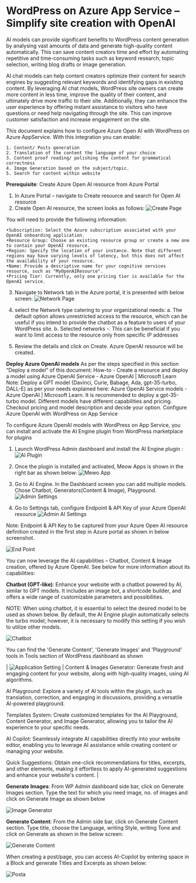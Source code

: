 # WordPress on Azure App Service – Simplify site creation with OpenAI

AI models can provide significant benefits to WordPress content generation by analysing vast amounts of data and generate high-quality content automatically. This can save content creators time and effort by automating repetitive and time-consuming tasks such as keyword research, topic selection, writing blog drafts or image generation.

AI chat models can help content creators optimize their content for search engines by suggesting relevant keywords and identifying gaps in existing content. By leveraging AI chat models, WordPress site owners can create more content in less time, improve the quality of their content, and ultimately drive more traffic to their site. Additionally, they can enhance the user experience by offering instant assistance to visitors who have questions or need help navigating through the site. This can improve customer satisfaction and increase engagement on the site.

This document explains how to configure Azure Open AI with WordPress on Azure AppService. With this integration you can enable:

    1. Content/ Posts generation 
    2. Translation of the content the language of your choice
    3. Content proof reading/ polishing the content for grammatical correctness 
    4. Image Generation based on the subject/topic.
    5. Search for content within website 

**Prerequisite**:  Create Azure Open AI resource from Azure Portal

1. In Azure Portal – navigate to Create resource and search for Open AI resource
2. Create Open AI resource, the screen looks as follows:
   ![Create Page](./media/AI_Images/WP_AI_Create.jpg)

You will need to provide the following information: 

    •Subscription: Select the Azure subscription associated with your OpenAI onboarding application.  
    •Resource Group: Choose an existing resource group or create a new one to contain your OpenAI resource. 
    •Region: Specify the location of your instance. Note that different regions may have varying levels of latency, but this does not affect the availability of your resource.  
    •Name: Provide a descriptive name for your cognitive services resource, such as "MyOpenAIResource".  
    •Pricing Tier: Currently, only one pricing tier is available for the OpenAI service. 

3. Navigate to Network tab in the Azure portal, it is presented with below screen:
    ![Network Page](./media/AI_Images/WP_AI_Create_Networktab.jpg)

5. select the Network type catering to your organizational needs:
    a. The default option allows unrestricted access to the resource, which can be useful if you intend to provide the chatbot as a feature to users of your WordPress site. 
    b. Selected networks -. This can be beneficial if you want to limit access to the resource only from specific IP addresses
6. Review the details and click on Create. Azure OpenAI resource will be created.

**Deploy Azure OpenAI models**
As per the steps specified in this section “Deploy a model” of this document: How-to - Create a resource and deploy a model using Azure OpenAI Service - Azure OpenAI | Microsoft Learn
Note: Deploy a GPT model (Davinci, Curie, Babage, Ada, gpt-35-turbo, DALL-E) as per your needs explained here: Azure OpenAI Service models - Azure OpenAI | Microsoft Learn. It is recommended to deploy a gpt-35-turbo model. Different models have different capabilities and pricing. Checkout pricing and model description and decide your option.
Configure Azure OpenAI with WordPress on App Service 
 
To configure Azure OpenAI models with WordPress on App Service, you can install and activate the AI Engine plugin from WordPress marketplace for plugins 

1. Launch WordPress Admin dashboard and install the AI Engine plugin : 
   ![AI Plugin](./media/AI_Images/WP_AI_Plugin.jpg)

2. Once the plugin is installed and activated, Meow Apps is shown in the right bar as shown below:
![Mewo App](./media/AI_Images/WP_Mewo_App.jpg)

3. Go to AI Engine. In the Dashboard screen you can add multiple models. Chose Chatbot, Generators(Content & Image),  Playground. 
![Admin Settings](./media/AI_Images/WP_Admin_Settings.jpg)

4. Go to Settings tab, configure Endpoint & API Key of your Azure OpenAI resource
 ![Admin AI Settings](./media/AI_Images/WP_AI_Admin_Settings.jpg)

Note: Endpoint & API Key to be captured from your Azure Open AI resource definition created in the first step in Azure portal as shown in below screenshot.

 ![End Point](media/AI_Images/WP_AI_Endpoint.jpg)

You can now leverage the AI capabilities – Chatbot, Content & Image creation, offered by Azure OpenAI. See below for more information about its capabilities: 

**Chatbot (GPT-like)**: Enhance your website with a chatbot powered by AI, similar to GPT models. It includes an image bot, a shortcode builder, and offers a wide range of customizable parameters and possibilities.  
 
NOTE: When using chatbot, it is essential to select the desired model to be used as shown below. By default, the AI Engine plugin automatically selects the turbo model; however, it is necessary to modify this setting if you wish to utilize other models. 

 ![Chatbot](./media/AI_Images/WP_Chatbot.jpg)

You can find the 'Generate Content', 'Generate Images' and 'Playground' tools  in Tools section of WordPress dashboard as shown 

| ![Application Setting](./media/AI_Images/WP_Admin_tools.jpg) | Content & Images Generator: Generate fresh and engaging content for your website, along with high-quality images, using AI algorithms.  
 
AI Playground: Explore a variety of AI tools within the plugin, such as translation, correction, and engaging in discussions, providing a versatile AI-powered playground.  
 
Templates System: Create customized templates for the AI Playground, Content Generator, and Image Generator, allowing you to tailor the AI experience to your specific needs.  
 
AI Copilot: Seamlessly integrate AI capabilities directly into your website editor, enabling you to leverage AI assistance while creating content or managing your website.  

Quick Suggestions: Obtain one-click recommendations for titles, excerpts, and other elements, making it effortless to apply AI-generated suggestions and enhance your website's content. |

**Generate Images**:  From WP Admin dashboard side bar, click on Generate Images section. Type the text for which you need image, no. of images and click on Generate Image as shown below

![Image Generator](./media/AI_Images/WP_Image_Generator.jpg)

**Generate Content**: From the Admin side bar, click on Generate Content section. Type title, choose the Language, writing Style, writing Tone and click on Generate as shown in the below screen: 

![Generate Content](./media/AI_Images/WP_Content_Generator.jpg)

When creating a post/page, you can access AI-Copilot by entering space in a Block and generate Titles and Excerpts as shown below: 

![Posta](./media/AI_Images/WP_Posts.jpg)
